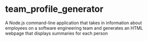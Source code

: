 # team_profile_generator
A Node.js command-line application that takes in information about employees on a software engineering team and generates an HTML webpage that displays summaries for each person
